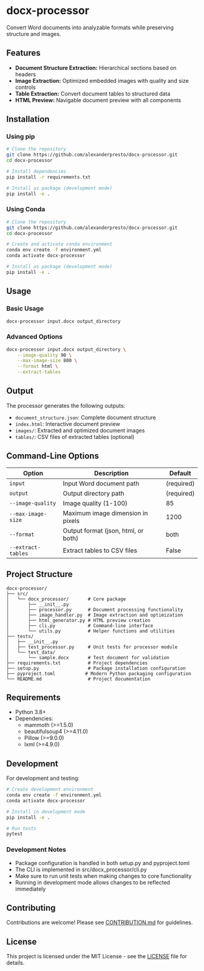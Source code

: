 # docx-processor

Convert Word documents into analyzable formats while preserving structure and images.

## Features

- **Document Structure Extraction:** Hierarchical sections based on headers
- **Image Extraction:** Optimized embedded images with quality and size controls
- **Table Extraction:** Convert document tables to structured data
- **HTML Preview:** Navigable document preview with all components

## Installation

### Using pip

```bash
# Clone the repository
git clone https://github.com/alexanderpresto/docx-processor.git
cd docx-processor

# Install dependencies
pip install -r requirements.txt

# Install as package (development mode)
pip install -e .
```

### Using Conda

```bash
# Clone the repository
git clone https://github.com/alexanderpresto/docx-processor.git
cd docx-processor

# Create and activate conda environment
conda env create -f environment.yml
conda activate docx-processor

# Install as package (development mode)
pip install -e .
```

## Usage

### Basic Usage

```bash
docx-processor input.docx output_directory
```

### Advanced Options

```bash
docx-processor input.docx output_directory \
    --image-quality 90 \
    --max-image-size 800 \
    --format html \
    --extract-tables
```

## Output

The processor generates the following outputs:

- `document_structure.json`: Complete document structure
- `index.html`: Interactive document preview
- `images/`: Extracted and optimized document images
- `tables/`: CSV files of extracted tables (optional)

## Command-Line Options

| Option | Description | Default |
|--------|-------------|---------|
| `input` | Input Word document path | (required) |
| `output` | Output directory path | (required) |
| `--image-quality` | Image quality (1-100) | 85 |
| `--max-image-size` | Maximum image dimension in pixels | 1200 |
| `--format` | Output format (json, html, or both) | both |
| `--extract-tables` | Extract tables to CSV files | False |

## Project Structure

```
docx-processor/
├── src/
│   └── docx_processor/       # Core package
│       ├── __init__.py
│       ├── processor.py      # Document processing functionality
│       ├── image_handler.py  # Image extraction and optimization
│       ├── html_generator.py # HTML preview creation
│       ├── cli.py            # Command-line interface
│       └── utils.py          # Helper functions and utilities
├── tests/
│   ├── __init__.py
│   ├── test_processor.py     # Unit tests for processor module
│   └── test_data/
│       └── sample.docx       # Test document for validation
├── requirements.txt          # Project dependencies
├── setup.py                  # Package installation configuration
├── pyproject.toml           # Modern Python packaging configuration
└── README.md                 # Project documentation
```

## Requirements

- Python 3.8+
- Dependencies:
  - mammoth (>=1.5.0)
  - beautifulsoup4 (>=4.11.0)
  - Pillow (>=9.0.0)
  - lxml (>=4.9.0)

## Development

For development and testing:

```bash
# Create development environment
conda env create -f environment.yml
conda activate docx-processor

# Install in development mode
pip install -e .

# Run tests
pytest
```

### Development Notes

- Package configuration is handled in both setup.py and pyproject.toml
- The CLI is implemented in src/docx_processor/cli.py
- Make sure to run unit tests when making changes to core functionality
- Running in development mode allows changes to be reflected immediately

## Contributing

Contributions are welcome! Please see [CONTRIBUTION.md](CONTRIBUTION.md) for guidelines.

## License

This project is licensed under the MIT License - see the [LICENSE](LICENSE) file for details.